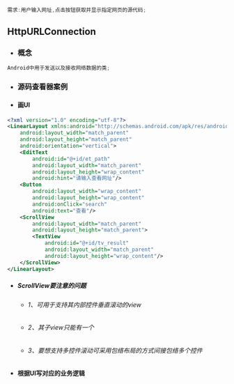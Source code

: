 ```java
需求:用户输入网址,点击按钮获取并显示指定网页的源代码;
```

## HttpURLConnection

* ### 概念

```java
Android中用于发送以及接收网络数据的类;
```

* ### 源码查看器案例
* #### 画UI

```xml
<?xml version="1.0" encoding="utf-8"?>
<LinearLayout xmlns:android="http://schemas.android.com/apk/res/android"
    android:layout_width="match_parent"
    android:layout_height="match_parent"
    android:orientation="vertical">
    <EditText
        android:id="@+id/et_path"
        android:layout_width="match_parent"
        android:layout_height="wrap_content"
        android:hint="请输入查看网址"/>
    <Button
        android:layout_width="wrap_content"
        android:layout_height="wrap_content"
        android:onClick="search"
        android:text="查看"/>
    <ScrollView
        android:layout_width="match_parent"
        android:layout_height="match_parent">
        <TextView
            android:id="@+id/tv_result"
            android:layout_width="match_parent"
            android:layout_height="wrap_content"/>
    </ScrollView>
</LinearLayout>
```

* ##### ScrollView要注意的问题

  * ###### 1、可用于支持其内部控件垂直滚动的view
  * ###### 2、其子view只能有一个
  * ###### 3、要想支持多控件滚动可采用包络布局的方式间接包络多个控件
* #### 根据UI写对应的业务逻辑

```java

```



